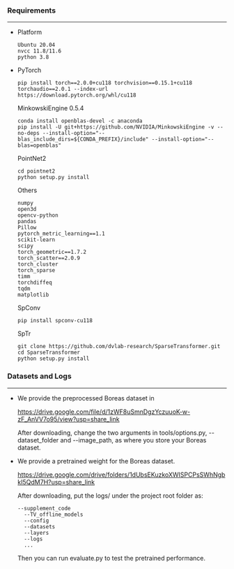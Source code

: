 

  

### Requirements

---

- Platform

  ```
  Ubuntu 20.04
  nvcc 11.8/11.6
  python 3.8
  ```

- PyTorch

  ```
  pip install torch==2.0.0+cu118 torchvision==0.15.1+cu118 torchaudio==2.0.1 --index-url https://download.pytorch.org/whl/cu118
  ```

  MinkowskiEngine 0.5.4

  ```
  conda install openblas-devel -c anaconda
  pip install -U git+https://github.com/NVIDIA/MinkowskiEngine -v --no-deps --install-option="--blas_include_dirs=${CONDA_PREFIX}/include" --install-option="--blas=openblas"
  ```

  PointNet2

  ```
  cd pointnet2
  python setup.py install
  ```

  Others

  ```
  numpy
  open3d
  opencv-python
  pandas
  Pillow
  pytorch_metric_learning==1.1
  scikit-learn
  scipy
  torch_geometric==1.7.2
  torch_scatter==2.0.9
  torch_cluster
  torch_sparse
  timm
  torchdiffeq
  tqdm
  matplotlib
  ```

  SpConv

  ```
  pip install spconv-cu118	
  ```

  SpTr

  ```
  git clone https://github.com/dvlab-research/SparseTransformer.git
  cd SparseTransformer
  python setup.py install
  ```



### Datasets and Logs

***

- We provide the preprocessed  Boreas dataset in

  https://drive.google.com/file/d/1zWF8uSmnDgzYczuuoK-w-zF_AnVV7o95/view?usp=share_link

  After downloading, change the two arguments in tools/options.py, --dataset_folder and --image_path, as where you store your Boreas dataset.

- We provide a pretrained weight for the Boreas dataset.

  https://drive.google.com/drive/folders/1dUbsEKuzkoXWISPCPsSWhNgbkI5QdM7H?usp=share_link  

  After downloading, put the logs/ under the project root folder as:

  ```
  --supplement_code
    --TV_offline_models
    --config
    --datasets
    --layers
    --logs
    ...
  ```

  Then you can run evaluate.py to test the pretrained performance.

